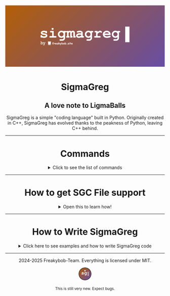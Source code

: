 # ![banner](README/SigmaGreg_banner.png)

<h1 align="center">SigmaGreg</h1>

<h2 align="center">A love note to LigmaBalls</h2>

<p align="center">
SigmaGreg is a simple "coding language" built in Python. Originally created in C++, SigmaGreg has evolved thanks to the peakness of Python, leaving C++ behind.
</p>

---

<h1 align="center">Commands</h1>
<p align="center">
<details>
<summary align="center">Click to see the list of commands</summary>
<br>

- **gregPr** - This command prints variables and text!  
- **gregMa** - Allows you to do math! Ex: `gregMa 2 + 2` or `gregMa answer 4 * 2`  
- **gregIn** - Allows you to get input and changes value of variables!  
- **gregWRITE** - So you can write more than 1 line of SigmaGreg Code inside the main.py!  
- **gregRUN** - Runs the program you just made!  
- **gregType** - Tells you what type of variable something is! Ex: `Variable 'greg' is of type str greg`  
- **gregRandom** - Gets a random number through 2 numbers you give! Ex: `gregRandom 2 5`  
- **gregPrintAll** - Prints all the variables and their values!  
- **gregBeep** - Plays a beep sound!  
- **make_file** - Makes the last program you wrote using **gregWRITE** and turns it into a sgc file!
- **gregSleep** - Makes the terminal wait for how ever long you put it before printing anything else! Ex: `gregSleep 3`
- **gregCurDateTime** - Prints out the current time and date!
- **gregClear** - Clears the terminal screen!
- **gregCurTime** - Prints the Current time!
- **gregCurDate** - Prints out the current date!

</details>
</p>

---
<h1 align="center">How to get SGC File support</h1>

<p align="center">
  <details>
    <summary align="center">Open this to learn how!</summary>
    <br>
  <p align="center">
  <small>Currently only Windows Supported..</small>
  <br>
  <br>
  1. Download the full SigmaGreg ZIP and extract it
  <br>
  <br>
  2. Go to the System Folder and run the <code>sgc_compatible.bat</code>
  <br>
  <br>
  3. It'll ask for admin, this is completely safe and it's only for giving access to give support to Sgc files :3
  <br>
  <i>(It'll get rid of the admin after ending the program!!)</i>
  <br>
  <br>
  4. Get the full path from the <code>Interpreter.py</code> in the <code>main</code> folder and put it where it asks for it. 
  <br>
  <i>⚠️DON'T ADD QUOTES TO THE PATH OR IT'LL NOT WORK. IT'S COMMON SENSE</i> 😭⚠️
  <br>
  <br>
  5. Get the full path of the ico from the <code>SIGMAGREG</code> folder and put it where it asks.
  <br>
  <i>⚠️AGAIN, NO QUOTES</i> 😭⚠️
  <br>
  <br>
  6. Press enter once you get all the Paths in the terminal and it'll make sgc files compatible with your laptop! 
  <br>
  Test it out by running a sgc file!
  </p>
  </details>

---

<h1 align="center">How to Write SigmaGreg</h1>
<p align="center">
  <details>
    <summary align="center">Click here to see examples and how to write SigmaGreg code</summary>
    <br>
      <p align="center">Writing SigmaGreg is very easy and can be used for <b>VERY SIMPLE PROGRAMS</b>, it's not a coding language for like making a full ah game or app.. it's just for fun :3</p>
    <p align="center">-----------------------------------------------</p> 
    <h1 align="center">How to Print variables and strings</h1>
    <p align="center">
<img src="https://github.com/user-attachments/assets/f64cffea-7bbc-47dd-aa92-b1f8eb1ecfcc" alt="example1"/>
    </p>
<h1 align="center">How to get user input and print it out in a F-String</h1>
    <p align="center">
    <img src="https://github.com/user-attachments/assets/301ece1e-70ad-4a6f-aef6-8b9f1551c57d" alt="example2"/>
    </p>

<h1 align="center">How to do math and put it into a variable</h1>
  <p align="center">
  



    
  </p>
  </details>

  ---
  
<p align="center">
  2024-2025 Freakybob-Team. Everything is licensed under MIT.
</p>
<p align="center">
<img src="README/Sg_logo.png" width="40" height="40">
</p>
<p align="center">
  <small>This is still very new. Expect bugs.</small>
</p>
